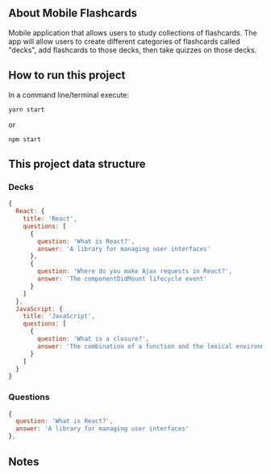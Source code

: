 ## About Mobile Flashcards

Mobile application that allows users to study collections of flashcards. The app will allow users to create different categories of flashcards called "decks", add flashcards to those decks, then take quizzes on those decks.

## How to run this project

In a command line/terminal execute:

```
yarn start
```

or 

```
npm start
```

## This project data structure

### Decks

```javascript
{
  React: {
    title: 'React',
    questions: [
      {
        question: 'What is React?',
        answer: 'A library for managing user interfaces'
      },
      {
        question: 'Where do you make Ajax requests in React?',
        answer: 'The componentDidMount lifecycle event'
      }
    ]
  },
  JavaScript: {
    title: 'JavaScript',
    questions: [
      {
        question: 'What is a closure?',
        answer: 'The combination of a function and the lexical environment within which that function was declared.'
      }
    ]
  }
}
```

### Questions
```javascript
{
  question: 'What is React?',
  answer: 'A library for managing user interfaces'
},
```

## Notes